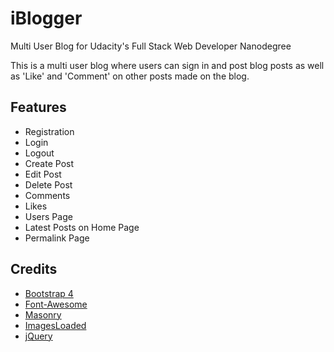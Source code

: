 # iBlogger
Multi User Blog for Udacity's Full Stack Web Developer Nanodegree

This is a multi user blog where users can sign in and post blog posts as well as 'Like' and 'Comment' on other posts made on the blog.

## Features
* Registration
* Login
* Logout
* Create Post
* Edit Post
* Delete Post
* Comments
* Likes
* Users Page
* Latest Posts on Home Page
* Permalink Page

## Credits
* <a target="_blank" href="https://v4-alpha.getbootstrap.com">Bootstrap 4</a>
* <a target="_blank" href="http://fontawesome.io">Font-Awesome</a>
* <a target="_blank" href="http://masonry.desandro.com">Masonry</a>
* <a target="_blank" href="http://imagesloaded.desandro.com">ImagesLoaded</a>
* <a target="_blank" href="http://jquery.com">jQuery</a>
